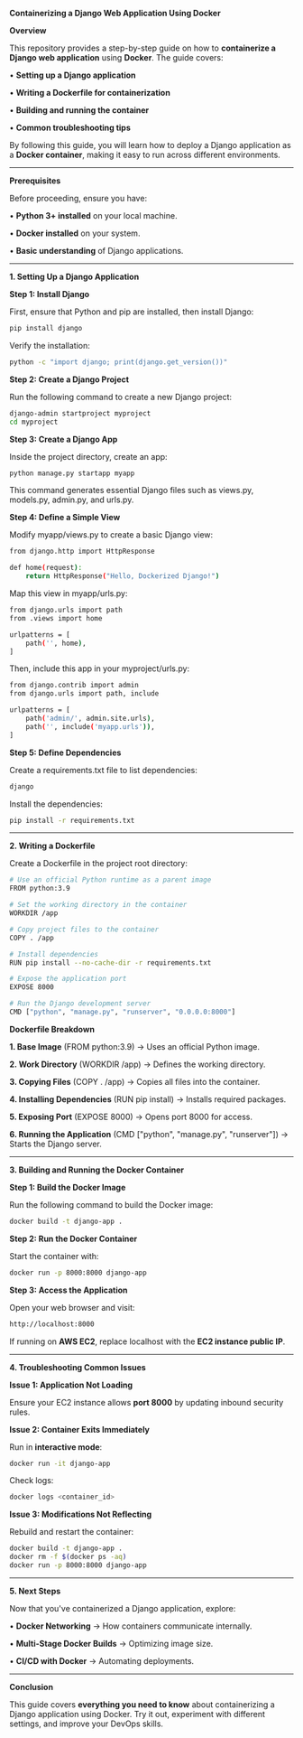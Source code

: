 **Containerizing a Django Web Application Using Docker**

**Overview**

This repository provides a step-by-step guide on how to **containerize a Django web application** using **Docker**. The guide covers:

•	**Setting up a Django application**

•	**Writing a Dockerfile for containerization**

•	**Building and running the container**

•	**Common troubleshooting tips**

By following this guide, you will learn how to deploy a Django application as a **Docker container**, making it easy to run across different environments.

---

**Prerequisites**

Before proceeding, ensure you have:

•	**Python 3+ installed** on your local machine.

•	**Docker installed** on your system.

•	**Basic understanding** of Django applications.

---

**1. Setting Up a Django Application**

**Step 1: Install Django**

First, ensure that Python and pip are installed, then install Django:

```sh
pip install django
```

Verify the installation:

```sh
python -c "import django; print(django.get_version())"
```

**Step 2: Create a Django Project**

Run the following command to create a new Django project:

```sh
django-admin startproject myproject
cd myproject
```

**Step 3: Create a Django App**

Inside the project directory, create an app:

```sh
python manage.py startapp myapp
```

This command generates essential Django files such as views.py, models.py, admin.py, and urls.py.

**Step 4: Define a Simple View**

Modify myapp/views.py to create a basic Django view:

```sh
from django.http import HttpResponse

def home(request):
    return HttpResponse("Hello, Dockerized Django!")
```

Map this view in myapp/urls.py:

```sh
from django.urls import path
from .views import home

urlpatterns = [
    path('', home),
]
```

Then, include this app in your myproject/urls.py:

```sh
from django.contrib import admin
from django.urls import path, include

urlpatterns = [
    path('admin/', admin.site.urls),
    path('', include('myapp.urls')),
]
```

**Step 5: Define Dependencies**

Create a requirements.txt file to list dependencies:

```sh
django
```

Install the dependencies:

```sh
pip install -r requirements.txt
```

---

**2. Writing a Dockerfile**

Create a Dockerfile in the project root directory:

```sh
# Use an official Python runtime as a parent image
FROM python:3.9

# Set the working directory in the container
WORKDIR /app

# Copy project files to the container
COPY . /app

# Install dependencies
RUN pip install --no-cache-dir -r requirements.txt

# Expose the application port
EXPOSE 8000

# Run the Django development server
CMD ["python", "manage.py", "runserver", "0.0.0.0:8000"]
```

**Dockerfile Breakdown**

**1.	Base Image** (FROM python:3.9) → Uses an official Python image.

**2.	Work Directory** (WORKDIR /app) → Defines the working directory.

**3.	Copying Files** (COPY . /app) → Copies all files into the container.

**4.	Installing Dependencies** (RUN pip install) → Installs required packages.

**5.	Exposing Port** (EXPOSE 8000) → Opens port 8000 for access.

**6.	Running the Application** (CMD ["python", "manage.py", "runserver"]) → Starts the Django server.

---

**3. Building and Running the Docker Container**

**Step 1: Build the Docker Image**

Run the following command to build the Docker image:

```sh
docker build -t django-app .
```

**Step 2: Run the Docker Container**

Start the container with:

```sh
docker run -p 8000:8000 django-app
```

**Step 3: Access the Application**

Open your web browser and visit:

```sh
http://localhost:8000
```

If running on **AWS EC2**, replace localhost with the **EC2 instance public IP**.

---

**4. Troubleshooting Common Issues**

**Issue 1: Application Not Loading**

Ensure your EC2 instance allows **port 8000** by updating inbound security rules.

**Issue 2: Container Exits Immediately**

Run in **interactive mode**:

```sh
docker run -it django-app
```

Check logs:

```sh
docker logs <container_id>
```

**Issue 3: Modifications Not Reflecting**

Rebuild and restart the container:

```sh
docker build -t django-app .
docker rm -f $(docker ps -aq)
docker run -p 8000:8000 django-app
```

---

**5. Next Steps**

Now that you've containerized a Django application, explore:

•	**Docker Networking** → How containers communicate internally.

•	**Multi-Stage Docker Builds** → Optimizing image size.

•	**CI/CD with Docker** → Automating deployments.

---

**Conclusion**

This guide covers **everything you need to know** about containerizing a Django application using Docker. Try it out, experiment with different settings, and improve your DevOps skills.
